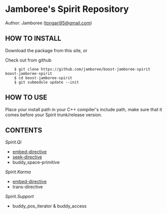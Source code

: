 Jamboree's Spirit Repository
============================
Author: Jamboree (tongari95@gmail.com)



HOW TO INSTALL
--------------

Download the package from this site, or

Check out from github

        $ git clone https://github.com/jamboree/boost-jamboree-spirit boost-jamboree-spirit
        $ cd boost-jamboree-spirit
        $ git submodule update --init

HOW TO USE
----------

Place your install path in your C++ compiler's include path, make sure that it comes before your Spirit trunk/release version.

CONTENTS
--------

*Spirit.Qi*

* [embed-directive](http://jamboree.zzl.org/qi/embed.html)
* [seek-directive](http://jamboree.zzl.org/qi/seek.html)
* buddy_space-primitive

*Spirit.Karma*

* [embed-directive](http://jamboree.zzl.org/karma/embed.html)
* trans-directive

*Spirit.Support*

* buddy_pos_iterator & buddy_access